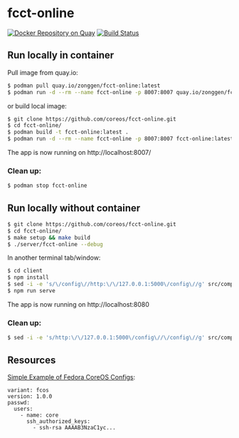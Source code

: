 # fcct-online

[![Docker Repository on Quay](https://quay.io/repository/zonggen/fcct-online/status "Docker Repository on Quay")](https://quay.io/repository/zonggen/fcct-online)
[![Build Status](https://travis-ci.com/coreos/fcct-online.svg?branch=master)](https://travis-ci.com/coreos/fcct-online)

## Run locally in container
Pull image from quay.io:
```bash
$ podman pull quay.io/zonggen/fcct-online:latest
$ podman run -d --rm --name fcct-online -p 8007:8007 quay.io/zonggen/fcct-online:latest
```
or build local image:
```bash
$ git clone https://github.com/coreos/fcct-online.git
$ cd fcct-online/
$ podman build -t fcct-online:latest .
$ podman run -d --rm --name fcct-online -p 8007:8007 fcct-online:latest
```

The app is now running on http://localhost:8007/

### Clean up:
```bash
$ podman stop fcct-online
```

## Run locally without container

```bash
$ git clone https://github.com/coreos/fcct-online.git
$ cd fcct-online/
$ make setup && make build
$ ./server/fcct-online --debug

```
In another terminal tab/window:
```bash
$ cd client
$ npm install
$ sed -i -e 's/\/config\//http:\/\/127.0.0.1:5000\/config\//g' src/components/Validator.vue
$ npm run serve
```
The app is now running on http://localhost:8080

### Clean up:
```bash
$ sed -i -e 's/http:\/\/127.0.0.1:5000\/config\//\/config\//g' src/components/Validator.vue
```

## Resources
[Simple Example of Fedora CoreOS Configs](https://github.com/coreos/fcct/blob/master/docs/getting-started.md#writing-and-using-fedora-coreos-configs):
```
variant: fcos
version: 1.0.0
passwd:
  users:
    - name: core
      ssh_authorized_keys:
        - ssh-rsa AAAAB3NzaC1yc...
```

